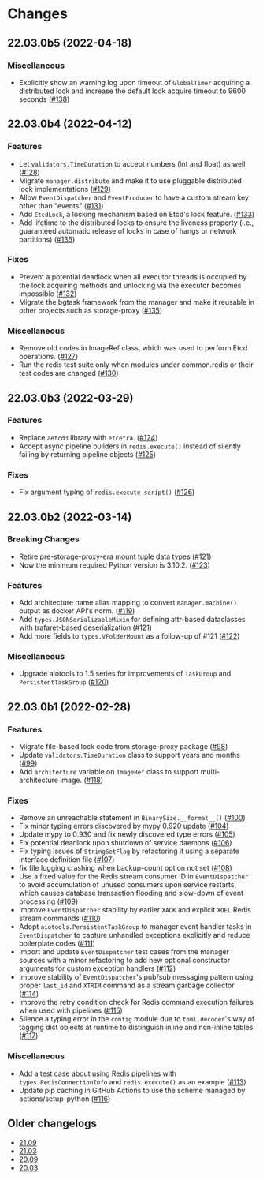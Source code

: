 Changes
=======

<!--
    You should *NOT* be adding new change log entries to this file, this
    file is managed by towncrier. You *may* edit previous change logs to
    fix problems like typo corrections or such.

    To add a new change log entry, please refer
    https://pip.pypa.io/en/latest/development/contributing/#news-entries

    We named the news folder "changes".

    WARNING: Don't drop the last line!
-->

<!-- towncrier release notes start -->

## 22.03.0b5 (2022-04-18)

### Miscellaneous
* Explicitly show an warning log upon timeout of `GlobalTimer` acquiring a distributed lock and increase the default lock acquire timeout to 9600 seconds ([#138](https://github.com/lablup/backend.ai-common/issues/138))


## 22.03.0b4 (2022-04-12)

### Features
* Let `validators.TimeDuration` to accept numbers (int and float) as well ([#128](https://github.com/lablup/backend.ai-common/issues/128))
* Migrate `manager.distribute` and make it to use pluggable distributed lock implementations ([#129](https://github.com/lablup/backend.ai-common/issues/129))
* Allow `EventDispatcher` and `EventProducer` to have a custom stream key other than "events" ([#131](https://github.com/lablup/backend.ai-common/issues/131))
* Add `EtcdLock`, a locking mechanism based on Etcd's lock feature. ([#133](https://github.com/lablup/backend.ai-common/issues/133))
* Add lifetime to the distributed locks to ensure the liveness property (i.e., guaranteed automatic release of locks in case of hangs or network partitions) ([#136](https://github.com/lablup/backend.ai-common/issues/136))

### Fixes
* Prevent a potential deadlock when all executor threads is occupied by the lock acquiring methods and unlocking via the executor becomes impossible ([#132](https://github.com/lablup/backend.ai-common/issues/132))
* Migrate the bgtask framework from the manager and make it reusable in other projects such as storage-proxy ([#135](https://github.com/lablup/backend.ai-common/issues/135))

### Miscellaneous
* Remove old codes in ImageRef class, which was used to perform Etcd operations. ([#127](https://github.com/lablup/backend.ai-common/issues/127))
* Run the redis test suite only when modules under common.redis or their test codes are changed ([#130](https://github.com/lablup/backend.ai-common/issues/130))


## 22.03.0b3 (2022-03-29)

### Features
* Replace `aetcd3` library with `etcetra`. ([#124](https://github.com/lablup/backend.ai-common/issues/124))
* Accept async pipeline builders in `redis.execute()` instead of silently failing by returning pipeline objects ([#125](https://github.com/lablup/backend.ai-common/issues/125))

### Fixes
* Fix argument typing of `redis.execute_script()` ([#126](https://github.com/lablup/backend.ai-common/issues/126))


## 22.03.0b2 (2022-03-14)

### Breaking Changes
* Retire pre-storage-proxy-era mount tuple data types ([#121](https://github.com/lablup/backend.ai-common/issues/121))
* Now the minimum required Python version is 3.10.2. ([#123](https://github.com/lablup/backend.ai-common/issues/123))

### Features
* Add architecture name alias mapping to convert `manager.machine()` output as docker API's norm. ([#119](https://github.com/lablup/backend.ai-common/issues/119))
* Add `types.JSONSerializableMixin` for defining attr-based dataclasses with trafaret-based deserialization ([#121](https://github.com/lablup/backend.ai-common/issues/121))
* Add more fields to `types.VFolderMount` as a follow-up of #121 ([#122](https://github.com/lablup/backend.ai-common/issues/122))

### Miscellaneous
* Upgrade aiotools to 1.5 series for improvements of `TaskGroup` and `PersistentTaskGroup` ([#120](https://github.com/lablup/backend.ai-common/issues/120))


## 22.03.0b1 (2022-02-28)

### Features
* Migrate file-based lock code from storage-proxy package ([#98](https://github.com/lablup/backend.ai-common/issues/98))
* Update `validators.TimeDuration` class to support years and months ([#99](https://github.com/lablup/backend.ai-common/issues/99))
* Add `architecture` variable on `ImageRef` class to support multi-architecture image. ([#118](https://github.com/lablup/backend.ai-common/issues/118))

### Fixes
* Remove an unreachable statement in `BinarySize.__format__()` ([#100](https://github.com/lablup/backend.ai-common/issues/100))
* Fix minor typing errors discovered by mypy 0.920 update ([#104](https://github.com/lablup/backend.ai-common/issues/104))
* Update mypy to 0.930 and fix newly discovered type errors ([#105](https://github.com/lablup/backend.ai-common/issues/105))
* Fix potential deadlock upon shutdown of service daemons ([#106](https://github.com/lablup/backend.ai-common/issues/106))
* Fix typing issues of `StringSetFlag` by refactoring it using a separate interface definition file ([#107](https://github.com/lablup/backend.ai-common/issues/107))
* fix file logging crashing when backup-count option not set ([#108](https://github.com/lablup/backend.ai-common/issues/108))
* Use a fixed value for the Redis stream consumer ID in `EventDispatcher` to avoid accumulation of unused consumers upon service restarts, which causes database transaction flooding and slow-down of event processing ([#109](https://github.com/lablup/backend.ai-common/issues/109))
* Improve `EventDispatcher` stability by earlier `XACK` and explicit `XDEL` Redis stream commands ([#110](https://github.com/lablup/backend.ai-common/issues/110))
* Adopt `aiotools.PersistentTaskGroup` to manager event handler tasks in `EventDispatcher` to capture unhandled exceptions explicitly and reduce boilerplate codes ([#111](https://github.com/lablup/backend.ai-common/issues/111))
* Import and update `EventDispatcher` test cases from the manager sources with a minor refactoring to add new optional constructor arguments for custom exception handlers ([#112](https://github.com/lablup/backend.ai-common/issues/112))
* Improve stability of `EventDispatcher`'s pub/sub messaging pattern using proper `last_id` and `XTRIM` command as a stream garbage collector ([#114](https://github.com/lablup/backend.ai-common/issues/114))
* Improve the retry condition check for Redis command execution failures when used with pipelines ([#115](https://github.com/lablup/backend.ai-common/issues/115))
* Silence a typing error in the `config` module due to `toml.decoder`'s way of tagging dict objects at runtime to distinguish inline and non-inline tables ([#117](https://github.com/lablup/backend.ai-common/issues/117))

### Miscellaneous
* Add a test case about using Redis pipelines with `types.RedisConnectionInfo` and `redis.execute()` as an example ([#113](https://github.com/lablup/backend.ai-common/issues/113))
* Update pip caching in GitHub Actions to use the scheme managed by actions/setup-python ([#116](https://github.com/lablup/backend.ai-common/issues/116))


## Older changelogs

* [21.09](https://github.com/lablup/backend.ai-common/blob/21.09/CHANGELOG.md)
* [21.03](https://github.com/lablup/backend.ai-common/blob/21.03/CHANGELOG.md)
* [20.09](https://github.com/lablup/backend.ai-common/blob/20.09/CHANGELOG.md)
* [20.03](https://github.com/lablup/backend.ai-common/blob/20.03/CHANGELOG.md)

